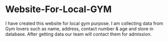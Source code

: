 # Website-For-Local-GYM
I have created this website for local gym purpose. I am collecting data from Gym lovers such as name, address, contact number &amp; age and store in database. After getting data our team will contact them for admission.
